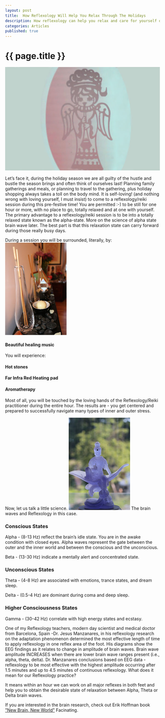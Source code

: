```yaml
---
layout: post
title:  How Reflexology Will Help You Relax Through The Holidays
description: How reflexology can help you relax and care for yourself during the stressful pre-holiday time.
categories: Articles
published: true
---
```


<h1>{{ page.title }}</h1>


<img class="img-responsive pull-right space" src="/img/angel.jpg">


Let’s face it, during the holiday season we are all guilty of the hustle and bustle the season brings and often think of ourselves last!  Planning family gatherings and meals, or planning to travel to the gathering, plus holiday shopping always  takes a toll on the body mind.  It is self-loving! (and nothing wrong with loving yourself, I must insist)  to come to a reflexology/reiki session during this pre-festive time! You are permitted :-) to be still for one hour or more, with no place to go, totally relaxed and at one with yourself.  The primary advantage to a reflexology/reiki session is to be into a totally relaxed state known as the alpha-state.  More on the science of alpha state  brain wave later. The best part is that this relaxation state can carry forward during those really busy days. 

During a session you will be surrounded, literally, by:
<img class="img-responsive pull-right space" src="/img/IMG_4694.jpg">
#### <span class="peach">Beautiful healing music</span>

You will experience:

#### <span class="peach">Hot stones</span>

#### <span class="peach">Far Infra Red Heating pad</span>

#### <span class="peach">Aromatherapy </span>

Most of all, you will be touched by the loving hands of the Reflexology/Reiki practitioner during the entire hour. The results are - you get centered and prepared to successfully navigate many types of inner and outer stress.

Now, let us talk a little science.
<img class="img-responsive pull-left space" src="/img/IMG_6073.jpg">
The brain waves and Reflexology in this case.

### <span class="pea">Conscious States</span>

Alpha - (8-13 Hz) reflect the brain’s idle state. You are in the awake condition with closed eyes. Alpha waves represent the gate between the outer and the inner world and between the conscious and the unconscious.

Beta - (13-30 Hz) indicate a mentally alert and concentrated state.

### <span class="pea">Unconscious States</span>

Theta - (4-8 Hz) are associated with emotions, trance states, and dream sleep.

Delta -  (0.5-4 Hz) are dominant during coma and deep sleep.

### <span class="pea">Higher Consciousness States</span>

Gamma - (30-42 Hz) correlate with high energy states and ecstasy. 




One of my Reflexology teachers, modern day scientist and medical doctor from Barcelona, Spain -Dr. Jesus Manzanares,  in his reflexology research on the adaptation phenomenon determined the most effective length of time to apply reflexology in one reflex area of the foot. His diagrams show the EEG findings as it relates to change in amplitude of brain waves. Brain wave amplitude INCREASES when there are lower brain wave ranges present (i.e., alpha, theta, delta). Dr. Manzanares conclusions based on EEG data -  reflexology to be most effective with the highest amplitude occurring after 1.5 minutes and up to 4.5 minutes of continuous reflexology.  What does it mean for our Reflexology practice?

It means within an hour we can work on all major reflexes in both feet and help you to obtain the desirable state of relaxation between Alpha, Theta or Delta brain waves. 

If you are interested in the brain research, check out Erik Hoffman book <span class="pea">["New Brain, New World"](http://www.newbrainnewworld.com/)</span> Facinating.




<br><br>





